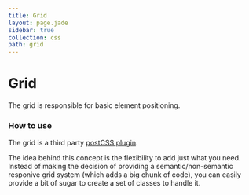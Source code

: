 ```yaml
---
title: Grid
layout: page.jade
sidebar: true
collection: css
path: grid
---
```


# Grid
<p class="lead">The grid is responsible for basic element positioning.</p>

### How to use
The grid is a third party [postCSS plugin](https://github.com/corysimmons/lost).

The idea behind this concept is the flexibility to add just what you need. Instead of making the decision of providing a semantic/non-semantic responive grid system (which adds a big chunk of code), you can easily provide a bit of sugar to create a set of classes to handle it.
